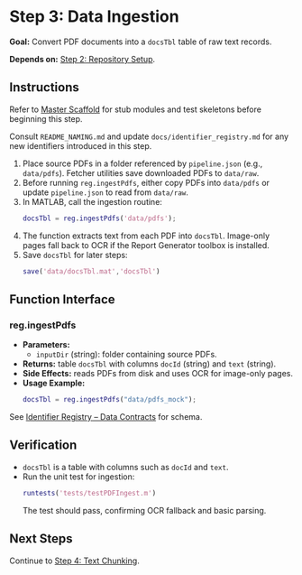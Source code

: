 # Step 3: Data Ingestion

**Goal:** Convert PDF documents into a `docsTbl` table of raw text records.

**Depends on:** [Step 2: Repository Setup](step02_repository_setup.md).

## Instructions
Refer to [Master Scaffold](master_scaffold.md) for stub modules and test skeletons before beginning this step.

Consult `README_NAMING.md` and update `docs/identifier_registry.md` for any new identifiers introduced in this step.

1. Place source PDFs in a folder referenced by `pipeline.json` (e.g., `data/pdfs`). Fetcher utilities save downloaded PDFs to `data/raw`.
2. Before running `reg.ingestPdfs`, either copy PDFs into `data/pdfs` or update `pipeline.json` to read from `data/raw`.
3. In MATLAB, call the ingestion routine:
   ```matlab
   docsTbl = reg.ingestPdfs('data/pdfs');
   ```
4. The function extracts text from each PDF into `docsTbl`. Image-only pages fall back to OCR if the Report Generator toolbox is installed.
5. Save `docsTbl` for later steps:
   ```matlab
   save('data/docsTbl.mat','docsTbl')
   ```

## Function Interface

### reg.ingestPdfs
- **Parameters:**
  - `inputDir` (string): folder containing source PDFs.
- **Returns:** table `docsTbl` with columns `docId` (string) and `text` (string).
- **Side Effects:** reads PDFs from disk and uses OCR for image-only pages.
- **Usage Example:**
  ```matlab
  docsTbl = reg.ingestPdfs("data/pdfs_mock");
  ```

See [Identifier Registry – Data Contracts](identifier_registry.md#data-contracts) for schema.


## Verification
- `docsTbl` is a table with columns such as `docId` and `text`.
- Run the unit test for ingestion:
  ```matlab
  runtests('tests/testPDFIngest.m')
  ```
  The test should pass, confirming OCR fallback and basic parsing.

## Next Steps
Continue to [Step 4: Text Chunking](step04_text_chunking.md).
